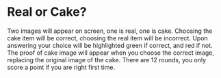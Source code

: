 # Real or Cake?

Two images will appear on screen, one is real, one is cake. 
Choosing the cake item will be correct, choosing the real item will be incorrect. 
Upon answering your choice will be highlighted green if correct, and red if not. 
The proof of cake image will appear when you choose the correct image, replacing the original image of the cake.
There are 12 rounds, you only score a point if you are right first time. 
